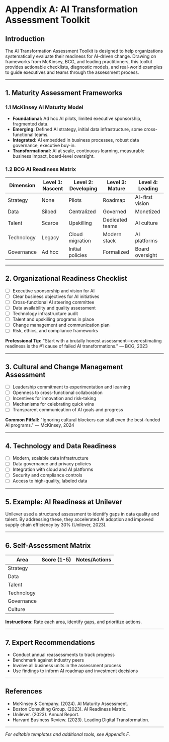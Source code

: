 # Appendix A: AI Transformation Assessment Toolkit

## Introduction

The AI Transformation Assessment Toolkit is designed to help organizations systematically evaluate their readiness for AI-driven change. Drawing on frameworks from McKinsey, BCG, and leading practitioners, this toolkit provides actionable checklists, diagnostic models, and real-world examples to guide executives and teams through the assessment process.

---

## 1. Maturity Assessment Frameworks

### 1.1 McKinsey AI Maturity Model
- **Foundational:** Ad hoc AI pilots, limited executive sponsorship, fragmented data.
- **Emerging:** Defined AI strategy, initial data infrastructure, some cross-functional teams.
- **Integrated:** AI embedded in business processes, robust data governance, executive buy-in.
- **Transformational:** AI at scale, continuous learning, measurable business impact, board-level oversight.

### 1.2 BCG AI Readiness Matrix
| Dimension         | Level 1: Nascent | Level 2: Developing | Level 3: Mature | Level 4: Leading |
|-------------------|------------------|---------------------|-----------------|-----------------|
| Strategy          | None             | Pilots              | Roadmap         | AI-first vision  |
| Data              | Siloed           | Centralized         | Governed        | Monetized        |
| Talent            | Scarce           | Upskilling          | Dedicated teams | AI culture       |
| Technology        | Legacy           | Cloud migration     | Modern stack    | AI platforms     |
| Governance        | Ad hoc           | Initial policies    | Formalized      | Board oversight  |

---

## 2. Organizational Readiness Checklist
- [ ] Executive sponsorship and vision for AI
- [ ] Clear business objectives for AI initiatives
- [ ] Cross-functional AI steering committee
- [ ] Data availability and quality assessment
- [ ] Technology infrastructure audit
- [ ] Talent and upskilling programs in place
- [ ] Change management and communication plan
- [ ] Risk, ethics, and compliance frameworks

**Professional Tip:** "Start with a brutally honest assessment—overestimating readiness is the #1 cause of failed AI transformations." — BCG, 2023

---

## 3. Cultural and Change Management Assessment
- [ ] Leadership commitment to experimentation and learning
- [ ] Openness to cross-functional collaboration
- [ ] Incentives for innovation and risk-taking
- [ ] Mechanisms for celebrating quick wins
- [ ] Transparent communication of AI goals and progress

**Common Pitfall:** "Ignoring cultural blockers can stall even the best-funded AI programs." — McKinsey, 2024

---

## 4. Technology and Data Readiness
- [ ] Modern, scalable data infrastructure
- [ ] Data governance and privacy policies
- [ ] Integration with cloud and AI platforms
- [ ] Security and compliance controls
- [ ] Access to high-quality, labeled data

---

## 5. Example: AI Readiness at Unilever
Unilever used a structured assessment to identify gaps in data quality and talent. By addressing these, they accelerated AI adoption and improved supply chain efficiency by 30% (Unilever, 2023).

---

## 6. Self-Assessment Matrix
| Area         | Score (1-5) | Notes/Actions                |
|--------------|-------------|------------------------------|
| Strategy     |             |                              |
| Data         |             |                              |
| Talent       |             |                              |
| Technology   |             |                              |
| Governance   |             |                              |
| Culture      |             |                              |

**Instructions:** Rate each area, identify gaps, and prioritize actions.

---

## 7. Expert Recommendations
- Conduct annual reassessments to track progress
- Benchmark against industry peers
- Involve all business units in the assessment process
- Use findings to inform AI roadmap and investment decisions

---

## References
- McKinsey & Company. (2024). AI Maturity Assessment.
- Boston Consulting Group. (2023). AI Readiness Matrix.
- Unilever. (2023). Annual Report.
- Harvard Business Review. (2023). Leading Digital Transformation.

---

*For editable templates and additional tools, see Appendix F.* 